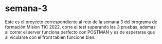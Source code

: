 # semana-3


Este es el proyecto correspondiente al reto de la semana 3 del programa de formación Mision TIC 2022, corre
el test superando las 3 pruebas, ademas al correr el server funciona perfecto con POSTMAN y es de esperarse que al  vicularse con el front tabien funcione bien.